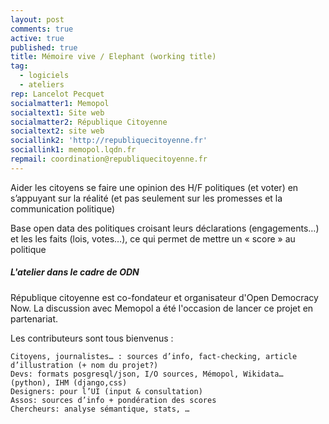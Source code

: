 ```yaml
---
layout: post
comments: true
active: true
published: true
title: Mémoire vive / Elephant (working title)
tag:
  - logiciels
  - ateliers
rep: Lancelot Pecquet
socialmatter1: Memopol
socialtext1: Site web
socialmatter2: République Citoyenne
socialtext2: site web
sociallink2: 'http://republiquecitoyenne.fr'
sociallink1: memopol.lqdn.fr
repmail: coordination@republiquecitoyenne.fr
---
```

Aider les citoyens se faire une opinion des H/F politiques (et voter) en s’appuyant sur la réalité (et pas seulement sur les promesses et la communication politique)
 
Base open data des politiques croisant leurs déclarations (engagements…) et les les faits (lois, votes…),
ce qui permet de mettre un  « score » au politique

##### L'atelier dans le cadre de ODN

République citoyenne est co-fondateur et organisateur d'Open Democracy Now. La discussion avec Memopol
a été l'occasion de lancer ce projet en partenariat.

Les contributeurs sont tous bienvenus :

    Citoyens, journalistes… : sources d’info, fact-checking, article d’illustration (+ nom du projet?)
    Devs: formats posgresql/json, I/O sources, Mémopol, Wikidata… (python), IHM (django,css)
    Designers: pour l’UI (input & consultation)
    Assos: sources d’info + pondération des scores
    Chercheurs: analyse sémantique, stats, …

